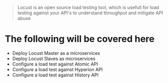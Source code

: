 >Locust is an open source load testing tool, which is usefull for load testing against your API's to understand throughput and mitigate API abuse

# The following will be covered here
- Deploy Locust Master as a microservices
- Deploy Locust Slaves as microservices
- Configure a load test against Atomic API
- Configure a load test against Hyperion API
- Configure a load test against History API